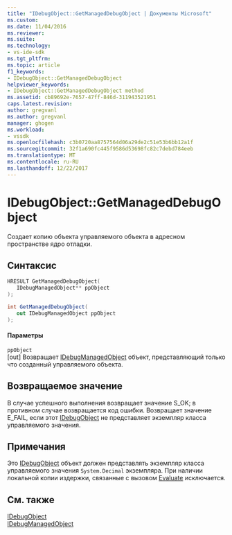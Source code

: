 ```yaml
---
title: "IDebugObject::GetManagedDebugObject | Документы Microsoft"
ms.custom: 
ms.date: 11/04/2016
ms.reviewer: 
ms.suite: 
ms.technology:
- vs-ide-sdk
ms.tgt_pltfrm: 
ms.topic: article
f1_keywords:
- IDebugObject::GetManagedDebugObject
helpviewer_keywords:
- IDebugObject::GetManagedDebugObject method
ms.assetid: cb89692e-7657-47ff-846d-311943521951
caps.latest.revision: 
author: gregvanl
ms.author: gregvanl
manager: ghogen
ms.workload:
- vssdk
ms.openlocfilehash: c3b0720aa8757564d06a29de2c51e53b6bb12a1f
ms.sourcegitcommit: 32f1a690fc445f9586d53698fc82c7debd784eeb
ms.translationtype: MT
ms.contentlocale: ru-RU
ms.lasthandoff: 12/22/2017
---
```

# <a name="idebugobjectgetmanageddebugobject"></a>IDebugObject::GetManagedDebugObject
Создает копию объекта управляемого объекта в адресном пространстве ядро отладки.  
  
## <a name="syntax"></a>Синтаксис  
  
```cpp  
HRESULT GetManagedDebugObject(   
   IDebugManagedObject** ppObject  
);  
```  
  
```csharp  
int GetManagedDebugObject(  
   out IDebugManagedObject ppObject  
);  
```  
  
#### <a name="parameters"></a>Параметры  
 `ppObject`  
 [out] Возвращает [IDebugManagedObject](../../../extensibility/debugger/reference/idebugmanagedobject.md) объект, представляющий только что созданный управляемого объекта.  
  
## <a name="return-value"></a>Возвращаемое значение  
 В случае успешного выполнения возвращает значение S_OK; в противном случае возвращается код ошибки. Возвращает значение E_FAIL, если этот [IDebugObject](../../../extensibility/debugger/reference/idebugobject.md) не представляет экземпляр класса управляемого значения.  
  
## <a name="remarks"></a>Примечания  
 Это [IDebugObject](../../../extensibility/debugger/reference/idebugobject.md) объект должен представлять экземпляр класса управляемого значения `System.Decimal` экземпляра. При наличии локальной копии издержки, связанные с вызовом [Evaluate](../../../extensibility/debugger/reference/idebugfunctionobject-evaluate.md) исключается.  
  
## <a name="see-also"></a>См. также  
 [IDebugObject](../../../extensibility/debugger/reference/idebugobject.md)   
 [IDebugManagedObject](../../../extensibility/debugger/reference/idebugmanagedobject.md)